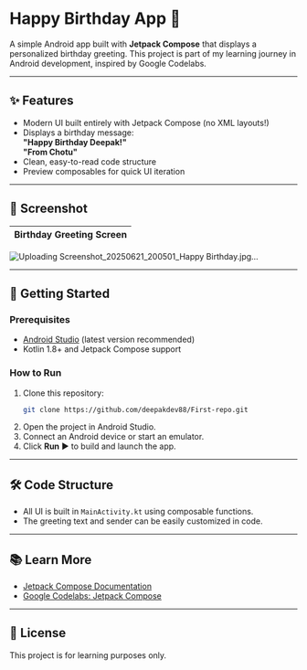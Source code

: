 # Happy Birthday App 🎉

A simple Android app built with **Jetpack Compose** that displays a personalized birthday greeting. This project is part of my learning journey in Android development, inspired by Google Codelabs.

---

## ✨ Features

- Modern UI built entirely with Jetpack Compose (no XML layouts!)
- Displays a birthday message:  
  **"Happy Birthday Deepak!"**  
  **"From Chotu"**
- Clean, easy-to-read code structure
- Preview composables for quick UI iteration

---

## 📸 Screenshot

| Birthday Greeting Screen |
|--------------------------|
![Uploading Screenshot_20250621_200501_Happy Birthday.jpg…]()




---

## 🚀 Getting Started

### Prerequisites

- [Android Studio](https://developer.android.com/studio) (latest version recommended)
- Kotlin 1.8+ and Jetpack Compose support

### How to Run

1. Clone this repository:
   ```bash
   git clone https://github.com/deepakdev88/First-repo.git
   ```
2. Open the project in Android Studio.
3. Connect an Android device or start an emulator.
4. Click **Run** ▶️ to build and launch the app.

---

## 🛠️ Code Structure

- All UI is built in `MainActivity.kt` using composable functions.
- The greeting text and sender can be easily customized in code.

---

## 📚 Learn More

- [Jetpack Compose Documentation](https://developer.android.com/jetpack/compose)
- [Google Codelabs: Jetpack Compose](https://developer.android.com/codelabs/jetpack-compose-basics)

---

## 📝 License

This project is for learning purposes only.
